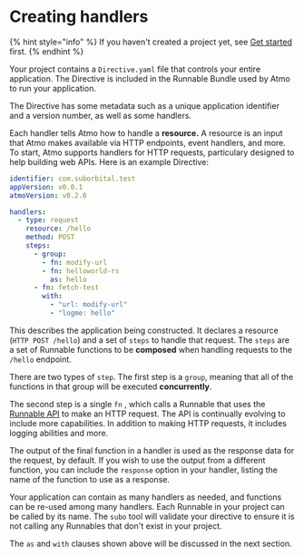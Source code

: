 # Creating handlers

{% hint style="info" %}
If you haven't created a project yet, see [Get started](../getstarted.md) first.
{% endhint %}

Your project contains a `Directive.yaml` file that controls your entire application. The Directive is included in the Runnable Bundle used by Atmo to run your application.

The Directive has some metadata such as a unique application identifier and a version number, as well as some handlers.

Each handler tells Atmo how to handle a **resource.** A resource is an input that Atmo makes available via HTTP endpoints, event handlers, and more. To start, Atmo supports handlers for HTTP requests, particulary designed to help building web APIs. Here is an example Directive:

```yaml
identifier: com.suborbital.test
appVersion: v0.0.1
atmoVersion: v0.2.0

handlers:
  - type: request
    resource: /hello
    method: POST
    steps:
      - group:
        - fn: modify-url
        - fn: helloworld-rs
          as: hello
      - fn: fetch-test
        with:
          - "url: modify-url"
          - "logme: hello"
```

This describes the application being constructed. It declares a resource \(`HTTP POST /hello`\) and a set of `steps` to handle that request. The `steps` are a set of Runnable functions to be **composed** when handling requests to the `/hello` endpoint.

There are two types of `step`. The first step is a `group`, meaning that all of the functions in that group will be executed **concurrently**.

The second step is a single `fn` , which calls a Runnable that uses the [Runnable API](../runnable-api/introduction.md) to make an HTTP request. The API is continually evolving to include more capabilities. In addition to making HTTP requests, it includes logging abilities and more.

The output of the final function in a handler is used as the response data for the request, by default. If you wish to use the output from a different function, you can include the `response` option in your handler, listing the name of the function to use as a response.

Your application can contain as many handlers as needed, and functions can be re-used among many handlers. Each Runnable in your project can be called by its name. The `subo` tool will validate your directive to ensure it is not calling any Runnables that don't exist in your project.

The `as` and `with` clauses shown above will be discussed in the next section.

